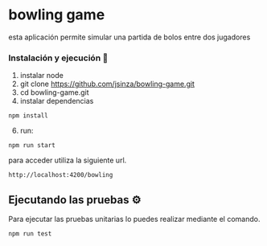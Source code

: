 # bowling game

esta aplicación permite simular una partida de bolos entre dos jugadores

### Instalación y ejecución 🔧

1. instalar node
2. git clone https://github.com/jsinza/bowling-game.git
3. cd bowling-game.git
4. instalar dependencias

```
npm install
```

6. run:

```
npm run start
```

para acceder  utiliza la siguiente url.

```
http://localhost:4200/bowling
```

## Ejecutando las pruebas ⚙️

Para ejecutar las pruebas unitarias lo puedes realizar mediante el comando.

```
npm run test
```
